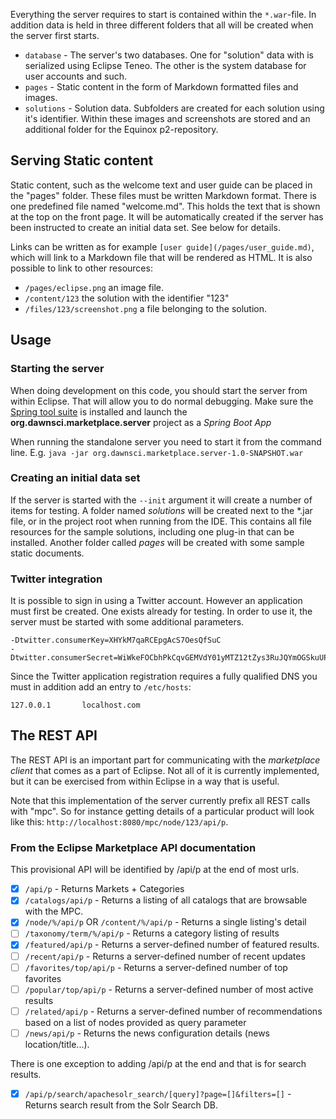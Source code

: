 Everything the server requires to start is contained within the `*.war`-file. In addition data is held in three different folders that all will be created when the server first starts.

* `database` - The server's two databases. One for "solution" data with is serialized using Eclipse Teneo. The other is the system database for user accounts and such.
* `pages` - Static content in the form of Markdown formatted files and images.
* `solutions` - Solution data. Subfolders are created for each solution using it's identifier. Within these images and screenshots are stored and an additional folder for the Equinox p2-repository.

## Serving Static content

Static content, such as the welcome text and user guide can be placed in the "pages" folder. These files must be written Markdown format. There is one predefined file named "welcome.md". This holds the text that is shown at the top on the front page. It will be automatically created if the server has been instructed to create an initial data set. See below for details.

Links can be written as for example `[user guide](/pages/user_guide.md)`, which will link to a Markdown file that will be rendered as HTML. It is also possible to link to other resources:

* `/pages/eclipse.png` an image file.
* `/content/123` the solution with the identifier "123"
* `/files/123/screenshot.png` a file belonging to the solution.

## Usage

### Starting the server

When doing development on this code, you should start the server from within Eclipse. That will allow you to do normal debugging. Make sure the [Spring tool suite](https://marketplace.eclipse.org/content/spring-ide) is installed and launch the __org.dawnsci.marketplace.server__ project as a _Spring Boot App_

When running the standalone server you need to start it from the command line. E.g. `java -jar org.dawnsci.marketplace.server-1.0-SNAPSHOT.war`

### Creating an initial data set

If the server is started with the `--init` argument it will create a number of items for testing. A folder named _solutions_ will be created next to the *.jar file, or in the project root when running from the IDE. This contains all file resources for the sample solutions, including one plug-in that can be installed. Another folder called _pages_ will be created with some sample static documents.

### Twitter integration

It is possible to sign in using a Twitter account. However an application must first be created. One exists already for testing. In order to use it, the server must be started with some additional parameters.

	-Dtwitter.consumerKey=XHYkM7qaRCEpgAcS7OesQfSuC 
	-Dtwitter.consumerSecret=WiWkeFOCbhPkCqvGEMVdY01yMTZ12tZys3RuJQYmOGSkuUPSeE
	
Since the Twitter application registration requires a fully qualified DNS you must in addition add an entry to `/etc/hosts`:

	127.0.0.1       localhost.com

## The REST API

The REST API is an important part for communicating with the _marketplace client_ that comes as a part of Eclipse. Not all of it is currently implemented, but it can be exercised from within Eclipse in a way that is useful.

Note that this implementation of the server currently prefix all REST calls with "mpc". So for instance getting details of a particular product will look like this: `http://localhost:8080/mpc/node/123/api/p`.

### From the Eclipse Marketplace API documentation

This provisional API will be identified by /api/p at the end of most urls.
- [x]	`/api/p` - Returns Markets + Categories
- [x] `/catalogs/api/p` - Returns a listing of all catalogs that are browsable with the MPC.
- [x]	`/node/%/api/p` OR `/content/%/api/p` - Returns a single listing's detail
- [ ]	`/taxonomy/term/%/api/p` - Returns a category listing of results
- [x]	`/featured/api/p` - Returns a server-defined number of featured results.
- [ ] `/recent/api/p` - Returns a server-defined number of recent updates
- [ ]	`/favorites/top/api/p` - Returns a server-defined number of top favorites
- [ ]	`/popular/top/api/p` - Returns a server-defined number of most active results
- [ ]	`/related/api/p` - Returns a server-defined number of recommendations based on a list of nodes provided as query parameter
- [ ]	`/news/api/p` - Returns the news configuration details (news location/title...).

There is one exception to adding /api/p at the end and that is for search results.
- [x]	`/api/p/search/apachesolr_search/[query]?page=[]&filters=[]` - Returns search result from the Solr Search DB.

